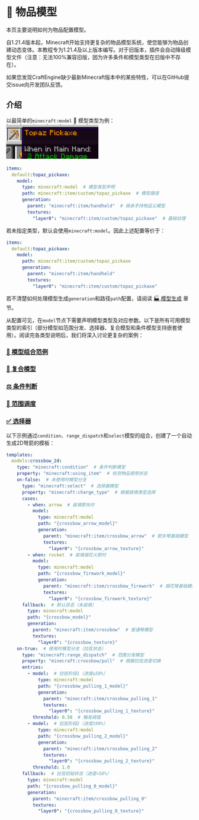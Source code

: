 # 🟰 物品模型  
本页主要说明如何为物品配置模型。

自1.21.4版本起，Minecraft开始支持更复杂的物品模型系统，使您能够为物品创建动态变体。本教程专为1.21.4及以上版本编写。对于旧版本，插件会自动降级模型文件（注意：无法100%兼容旧版，因为许多条件和模型类型在旧版中不存在）。

如果您发现CraftEngine缺少最新Minecraft版本中的某些特性，可以在GitHub提交issue向开发团队反馈。

## 介绍
以最简单的`minecraft:model` 📐 模型类型为例：
![](picture/model/piaxe.png)
```yaml
items:
  default:topaz_pickaxe:
    model:
      type: minecraft:model  # 模型类型声明
      path: minecraft:item/custom/topaz_pickaxe  # 模型路径
      generation:
        parent: "minecraft:item/handheld"  # 继承手持物品父模型
        textures:
          "layer0": "minecraft:item/custom/topaz_pickaxe"  # 基础纹理
```

若未指定类型，默认会使用`minecraft:model`。因此上述配置等价于：

```yaml
items:
  default:topaz_pickaxe:
    model:
      path: minecraft:item/custom/topaz_pickaxe
      generation:
        parent: "minecraft:item/handheld"
        textures:
          "layer0": "minecraft:item/custom/topaz_pickaxe"
```

若不清楚如何处理模型生成`generation`和路径`path`配置，请阅读 [🏭️ 模型生成](add_new_content/model.md) 章节。


从配置可见，在`model`节点下需要声明模型类型及对应参数。以下是所有可用模型类型的索引（部分模型如范围分发、选择器、复合模型和条件模型支持嵌套使用）。阅读完各类型说明后，我们将深入讨论更复杂的案例：

### **[📐 模型组合范例](item/model_model.md)**
### **[🧩 复合模型](item/composite.md)**
### **[⚖️ 条件判断](item/condition.md)**
### **[📡 范围调度](item/range_Dispatch.md)**
### **[✅ 选择器](item/select.md)**

以下示例通过`condition`、`range_dispatch`和`select`模型的组合，创建了一个自动生成2D弩箭的模板：

```yaml
templates:
  models:crossbow_2d:
    type: "minecraft:condition"  # 条件判断模型
    property: "minecraft:using_item"  # 检测物品使用状态
    on-false:  # 未使用时模型分支
      type: "minecraft:select"  # 选择器模型
      property: "minecraft:charge_type"  # 根据装填类型选择
      cases:
        - when: arrow  # 装填箭矢时
          model:
            type: minecraft:model
            path: "{crossbow_arrow_model}"
            generation:
              parent: "minecraft:item/crossbow_arrow"  # 箭矢弩基础模型
              textures:
                "layer0": "{crossbow_arrow_texture}"
        - when: rocket  # 装填烟花火箭时
          model:
            type: minecraft:model
            path: "{crossbow_firework_model}"
            generation:
              parent: "minecraft:item/crossbow_firework"  # 烟花弩基础模型
              textures:
                "layer0": "{crossbow_firework_texture}"
      fallback:  # 默认状态（未装填）
        type: minecraft:model
        path: "{crossbow_model}"
        generation:
          parent: "minecraft:item/crossbow"  # 普通弩模型
          textures:
            "layer0": "{crossbow_texture}"
    on-true:  # 使用时模型分支（拉弦状态）
      type: "minecraft:range_dispatch"  # 范围分发模型
      property: "minecraft:crossbow/pull"  # 根据拉弦进度切换
      entries:
        - model:  # 拉弦阶段1（进度≥58%）
            type: minecraft:model
            path: "{crossbow_pulling_1_model}"
            generation:
              parent: "minecraft:item/crossbow_pulling_1"
              textures:
                "layer0": "{crossbow_pulling_1_texture}"
          threshold: 0.58  # 触发阈值
        - model:  # 拉弦阶段2（进度100%）
            type: minecraft:model
            path: "{crossbow_pulling_2_model}"
            generation:
              parent: "minecraft:item/crossbow_pulling_2"
              textures:
                "layer0": "{crossbow_pulling_2_texture}"
          threshold: 1.0
      fallback:  # 拉弦初始状态（进度<58%）
        type: minecraft:model
        path: "{crossbow_pulling_0_model}"
        generation:
          parent: "minecraft:item/crossbow_pulling_0"
          textures:
            "layer0": "{crossbow_pulling_0_texture}"
```
